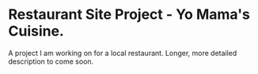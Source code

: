 # Restaurant Site Project - Yo Mama's Cuisine.
A project I am working on for a local restaurant. Longer, more detailed description to come soon.
